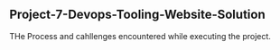 ## Project-7-Devops-Tooling-Website-Solution

THe Process and cahllenges encountered while executing the project.
